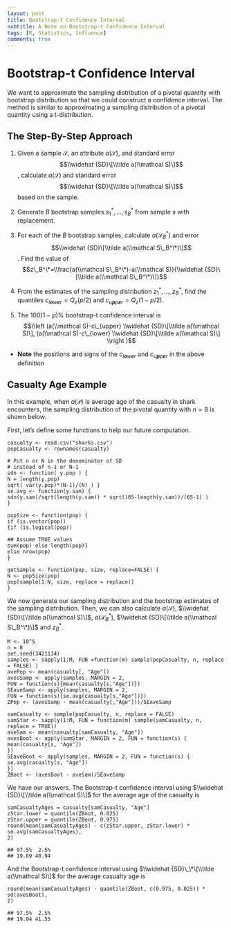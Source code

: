 ```yaml
---
layout: post
title: Bootstrap-t Confidence Interval
subtitle: A Note on Bootstrap-t Confidence Interval
tags: [R, Statistics, Influence]
comments: true
---
```

Bootstrap-t Confidence Interval
===============================

We want to approximate the sampling distribution of a pivotal quantity
with bootstrap distribution so that we could construct a confidence
interval. The method is similar to approximating a sampling distribution
of a pivotal quantity using a t-distribution.

The Step-By-Step Approach
-------------------------

1.  Given a sample 𝒮, an attribute *a*(𝒮), and standard error
    $$\\widehat {SD}\[\\tilde a(\\mathcal S)\]$$, calculate *a*(𝒮) and
    standard error $$\\widehat {SD}\[\\tilde a(\\mathcal S)\]$$ based on
    the sample.

2.  Generate *B* bootstrap samples
    *s*<sub>1</sub><sup>\*</sup>, ..., *s*<sub>*B*</sub><sup>\*</sup>
    from sample *s* with replacement.

3.  For each of the *B* bootstrap samples, calculate
    *a*(𝒮<sub>*B*</sub><sup>\*</sup>) and error
    $$\\widehat {SD}\[\\tilde a(\\mathcal S\_B^\*)\]$$. Find the value of
    $$z\_B^\*=\\frac{a(\\mathcal S\_B^\*)-a(\\mathcal S)}{\\widehat {SD}\[\\tilde a(\\mathcal S\_B^\*)\]}$$

4.  From the estimates of the sampling distribution
    *z*<sub>1</sub><sup>\*</sup>, ..., *z*<sub>*B*</sub><sup>\*</sup>,
    find the quantiles
    *c*<sub>*l**o**w**e**r*</sub> = *Q*<sub>*z*</sub>(*p*/2) and
    *c*<sub>*u**p**p**e**r*</sub> = *Q*<sub>*z*</sub>(1 − *p*/2).

5.  The 100(1 − *p*)% bootstrap-t confidence interval is
    $$\\left (a(\\mathcal S)-c\_{upper} \\widehat {SD}\[\\tilde a(\\mathcal S)\], (a(\\mathcal S)-c\_{lower} \\widehat {SD}\[\\tilde a(\\mathcal S)\] \\right )$$

-   **Note** the positions and signs of the
    *c*<sub>*l**o**w**e**r*</sub> and *c*<sub>*u**p**p**e**r*</sub> in
    the above definition

Casualty Age Example
--------------------

In this example, when *a*(𝒫) is average age of the casualty in shark
encounters, the sampling distribution of the pivotal quantity with
*n* = 8 is shown below.

First, let’s define some functions to help our future computation.

    casualty <- read.csv("sharks.csv")
    popCasualty <- rownames(casualty)

    # Put n or N in the denominator of SD
    # instead of n-1 or N-1
    sdn <- function( y.pop ) {
    N = length(y.pop)
    sqrt( var(y.pop)*(N-1)/(N) ) }
    se.avg <- function(y.sam) {
    sdn(y.sam)/sqrt(length(y.sam)) * sqrt((65-length(y.sam))/(65-1) )
    }

    popSize <- function(pop) {
    if (is.vector(pop))
    {if (is.logical(pop))
      
    ## Assume TRUE values
    sum(pop) else length(pop)}
    else nrow(pop)
    }

    getSample <- function(pop, size, replace=FALSE) {
    N <- popSize(pop)
    pop[sample(1:N, size, replace = replace)]
    }

We now generate our sampling distribution and the bootstrap estimates of
the sampling distribution. Then, we can also calculate *a*(𝒮),
$\\widehat {SD}\[\\tilde a(\\mathcal S)\]$,
*a*(𝒮<sub>*B*</sub><sup>\*</sup>),
$\\widehat {SD}\[\\tilde a(\\mathcal S\_B^\*)\]$ and
*z*<sub>*B*</sub><sup>\*</sup>.

    M <- 10^5
    n = 8
    set.seed(3421134)
    samples <- sapply(1:M, FUN =function(m) sample(popCasualty, n, replace = FALSE) )
    avePop <- mean(casualty[, "Age"])
    avesSamp <- apply(samples, MARGIN = 2,
    FUN = function(s){mean(casualty[s,"Age"])})
    SEaveSamp <- apply(samples, MARGIN = 2,
    FUN = function(s){se.avg(casualty[s,"Age"])})
    ZPop <- (avesSamp - mean(casualty[,"Age"]))/SEaveSamp

    samCasualty <- sample(popCasualty, n, replace = FALSE)
    samStar <- sapply(1:M, FUN = function(m) sample(samCasualty, n, replace = TRUE))
    aveSam <- mean(casualty[samCasualty, "Age"])
    avesBoot <- apply(samStar, MARGIN = 2, FUN = function(s) {
    mean(casualty[s, "Age"])
    })
    SEaveBoot <- apply(samples, MARGIN = 2, FUN = function(s) {
    se.avg(casualty[s, "Age"])
    })
    ZBoot <- (avesBoot - aveSam)/SEaveSamp

We have our answers. The Bootstrap-t confidence interval using
$\\widehat {SD}\[\\tilde a(\\mathcal S)\]$ for the average age of the
casualty is

    samCasualtyAges = casualty[samCasualty, "Age"]
    zStar.lower = quantile(ZBoot, 0.025)
    zStar.upper = quantile(ZBoot, 0.975)
    round(mean(samCasualtyAges) - c(zStar.upper, zStar.lower) * se.avg(samCasualtyAges),
    2)

    ## 97.5%  2.5% 
    ## 19.69 40.94

And the Bootstrap-t confidence interval using
$\\widehat {SD}\_\*\[\\tilde a(\\mathcal S)\]$ for the average casualty
age is

    round(mean(samCasualtyAges) - quantile(ZBoot, c(0.975, 0.025)) * sd(avesBoot),
    2)

    ## 97.5%  2.5% 
    ## 19.04 41.55
